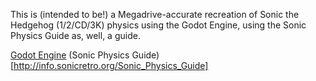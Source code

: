 This is (intended to be!) a Megadrive-accurate recreation of Sonic the Hedgehog (1/2/CD/3K) physics using the Godot Engine, using the Sonic Physics Guide as, well, a guide.

[Godot Engine](https://godotengine.org/)
(Sonic Physics Guide)[http://info.sonicretro.org/Sonic_Physics_Guide]
